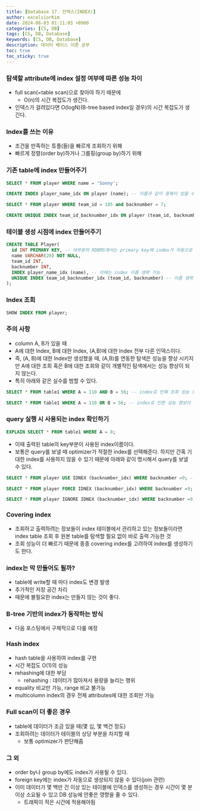 ```yaml
---
title: [Database 17. 인덱스(INDEX)]
author: excelsiorKim
date: 2024-06-03 01:11:03 +0900
categories: [CS, DB]
tags: [CS, DB, Database]
keywords: [CS, DB, Database]
description: 데이터 베이스 이론 공부
toc: true
toc_sticky: true
---
```


### 탐색할 attribute에 index 설정 여부에 따른 성능 차이

- full scan(=table scan)으로 찾아야 하기 때문에
  - O(n)의 시간 복잡도가 생긴다.
- 인덱스가 걸려있다면 O(logN)(B-tree based index일 경우)의 시간 복잡도가 생긴다.

### Index를 쓰는 이유

- 조건을 만족하는 튜플(들)을 빠르게 조회하기 위해
- 빠르게 정렬(order by)하거나 그룹핑(group by)하기 위해

### 기존 table에 index 만들어주기

```sql
SELECT * FROM player WHERE name = 'Sonny';

CREATE INDEX player_name_idx ON player (name); -- 이름과 같이 중복이 있을 수도 있는 attribute의 인덱스를 걸어줄 수 있다.

SELECT * FROM player WHERE team_id = 105 and backnumber = 7;

CREATE UNIQUE INDEX team_id_backnumber_idx ON player (team_id, backnumber);`
```

### 테이블 생성 시점에 index 만들어주기

```sql
CREATE TABLE Player(
  id INT PRIMARY KEY, -- 대부분의 RDBMS에서는 primary key에 index가 자동으로 생성됨
  name VARCHAR(20) NOT NULL,
  team_id INT,
  backnumber INT,
  INDEX player_name_idx (name), -- 이때는 index 이름 생략 가능
  UNIQUE INDEX team_id_backnumber_idx (team_id, backnumber) -- 이름 생략 가능. multicolumn index 혹은 composite index라고 부름
);
```

### Index 조회

```sql
SHOW INDEX FROM player;
```

### 주의 사항

- column A, B가 있을 때
- A에 대한 Index, B에 대한 Index, (A,B)에 대한 Index 전부 다른 인덱스이다.
- 즉, (A, B)에 대한 Index만 생성했을 때, (A,B)를 연동한 탐색은 성능을 향상 시키지만 A에 대한 조회 혹은 B에 대한 조회와 같이 개별적인 탐색에서는 성능 향상이 되지 않는다.
- 특히 아래와 같은 실수를 범할 수 있다.

```sql
SELECT * FROM table1 WHERE A = 110 AND B = 56; -- index로 인해 조회 성능 향상

SELECT * FROM table1 WHERE A = 110 OR B = 56; -- index로 인한 성능 향상이 애매함. B에 대한 index가 존재하지 않기 때문에 B의 조건에 일치하는 것에 대한 full scan을 하게 된다. 때문에 B에 대한 index 또한 만들어줘야 성능이 좋아진다.
```

### query 실행 시 사용되는 index 확인하기

```sql
EXPLAIN SELECT * FROM table1 WHERE A = 8;
```

- 이때 출력된 table의 key부분이 사용된 index이름이다.
- 보통은 query를 보낼 때 optimizer가 적절한 index를 선택해준다. 하지만 간혹 기대한 index를 사용하지 않을 수 있기 때문에 아래와 같이 명시해서 query를 보낼 수 있다.

```sql
SELECT * FROM player USE IDNEX (backnumber_idx) WHERE backnumber =9; -- 강제가 아닌 권장

SELECT * FROM player FORCE IDNEX (backnumber_idx) WHERE backnumber =9; -- 강제

SELECT * FROM player IGNORE IDNEX (backnumber_idx) WHERE backnumber =9; -- 특정 인덱스 사용 제한
```

### Covering index

- 조회하고 출력하려는 정보들이 index 테이블에서 관리하고 있는 정보들이라면 index table 조회 후 원본 table를 탐색할 필요 없이 바로 출력 가능한 것
- 조회 성능이 더 빠르기 때문에 종종 covering index를 고려하여 index를 생성하기도 한다.

### index는 막 만들어도 될까?

- table에 write할 때 마다 index도 변경 발생
- 추가적인 저장 공간 차리
- 때문에 불필요한 index는 만들지 않는 것이 좋다.

### B-tree 기반의 index가 동작하는 방식

- 다음 포스팅에서 구체적으로 다룰 예정

### Hash index

- hash table을 사용하여 index를 구현
- 시간 복잡도 O(1)의 성능
- rehashing에 대한 부담
  - rehashing : 데이터가 많아져서 용량을 늘리는 행위
- equality 비교만 가능, range 비교 불가능
- multicolumn index의 경우 전체 attributes에 대한 조회만 가능

### Full scan이 더 좋은 경우

- table에 데이터가 조금 있을 때(몇 십, 몇 백건 정도)
- 조회하려는 데이터가 테이블의 상당 부분을 차지할 때
  - 보통 optimizer가 판단해줌

### 그 외

- order by나 group by에도 index가 사용될 수 있다.
- foreign key에는 index가 자동으로 생성되지 않을 수 있다(join 관련)
- 이미 데이터가 몇 백만 건 이상 있는 테이블에 인덱스를 생성하는 경우 시간이 몇 분 이상 소요될 수 있고 DB 성능에 안좋은 영향을 줄 수 있다.
  - 트래픽이 적은 시간에 적용해야됨
